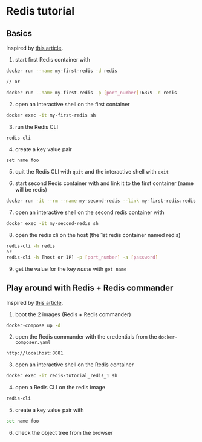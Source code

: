 # Redis tutorial

## Basics

Inspired by [this article](https://phoenixnap.com/kb/docker-redis).

1. start first Redis container with

~~~sh
docker run --name my-first-redis -d redis

// or  

docker run --name my-first-redis -p [port_number]:6379 -d redis
~~~

2. open an interactive shell on the first container

~~~sh
docker exec -it my-first-redis sh
~~~

3. run the Redis CLI
~~~sh
redis-cli
~~~

4. create a key value pair
~~~
set name foo
~~~

5. quit the Redis CLI with `quit` and the interactive shell with `exit`

6. start second Redis container with and link it to the first container (name will be redis)
~~~sh
docker run -it --rm --name my-second-redis --link my-first-redis:redis -d redis`
~~~

7. open an interactive shell on the second redis container with
~~~sh
docker exec -it my-second-redis sh
~~~

8. open the redis cli on the host (the 1st redis container named redis)
~~~sh
redis-cli -h redis
or
redis-cli -h [host or IP] -p [port_number] -a [password]
~~~

9. get the value for the key _name_ with `get name`

## Play around with Redis + Redis commander

Inspired by [this article](https://medium.com/@ivfomini/how-to-configure-redis-redis-commander-docker-f4226dc66d0c).

1. boot the 2 images (Redis + Redis commander)
~~~sh
docker-compose up -d
~~~

2. open the Redis commander with the credentials from the `docker-composer.yaml`
~~~sh
http://localhost:8081
~~~

3. open an interactive shell on the Redis container
~~~sh
docker exec -it redis-tutorial_redis_1 sh
~~~

4. open a Redis CLI on the redis image
~~~sh
redis-cli
~~~

5. create a key value pair with
~~~sh
set name foo
~~~

6. check the object tree from the browser